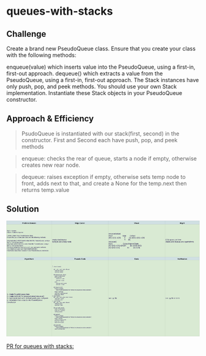 # queues-with-stacks

## Challenge

Create a brand new PseudoQueue class.
Ensure that you create your class with the following methods:

enqueue(value) which inserts value into the PseudoQueue, using a first-in, first-out approach.
dequeue() which extracts a value from the PseudoQueue, using a first-in, first-out approach.
The Stack instances have only push, pop, and peek methods.
You should use your own Stack implementation.
Instantiate these Stack objects in your PseudoQueue constructor.

## Approach & Efficiency

> PsudoQueue is instantiated with our stack(first, second) in the constructor. First and Second each have push, pop, and peek methods

> enqueue: checks the rear of queue, starts a node if empty, otherwise creates new rear node. 

> dequeue: raises exception if empty, otherwise sets temp node to front, adds next to that, and create a None for the temp.next then returns temp.value

## Solution

![queues-with-stacks White Board](../assets/que-with-stack.png)

[PR for queues with stacks: ]()